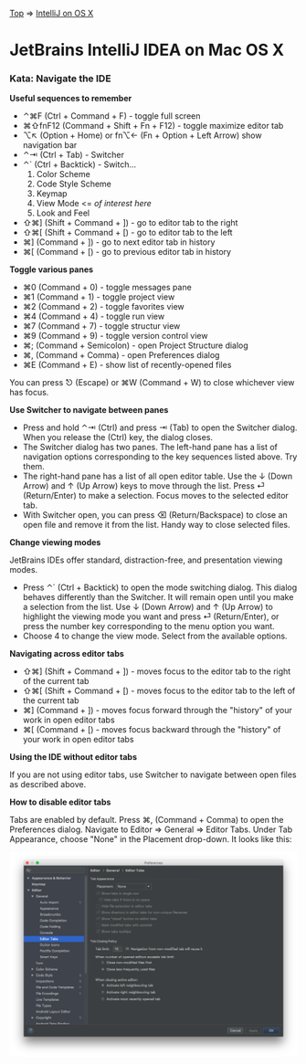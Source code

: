 
[Top](README.md) => [IntelliJ on OS X](ij-osx.md)

# JetBrains IntelliJ IDEA on Mac OS X

### Kata: Navigate the IDE

**Useful sequences to remember**

- ⌃⌘F (Ctrl + Command + F) - toggle full screen
- ⌘⇧fnF12 (Command + Shift + Fn + F12) - toggle maximize editor tab
- ⌥↖︎ (Option + Home) or fn⌥← (Fn + Option + Left Arrow) show navigation bar
- ⌃⇥ (Ctrl + Tab) - Switcher
- ⌃` (Ctrl + Backtick) - Switch...
  1. Color Scheme
  2. Code Style Scheme
  3. Keymap
  4. View Mode <= _of interest here_
  5. Look and Feel
- ⇧⌘] (Shift + Command + ]) - go to editor tab to the right
- ⇧⌘[ (Shift + Command + [) - go to editor tab to the left
- ⌘] (Command + ]) - go to next editor tab in history
- ⌘[ (Command + [) - go to previous editor tab in history


**Toggle various panes**

- ⌘0 (Command + 0) - toggle messages pane
- ⌘1 (Command + 1) - toggle project view
- ⌘2 (Command + 2) - toggle favorites view
- ⌘4 (Command + 4) - toggle run view
- ⌘7 (Command + 7) - toggle structur view
- ⌘9 (Command + 9) - toggle version control view
- ⌘; (Command + Semicolon) - open Project Structure dialog
- ⌘, (Command + Comma) - open Preferences dialog
- ⌘E (Command + E) - show list of recently-opened files

You can press ⎋ (Escape) or ⌘W (Command + W) to close whichever view has focus.

**Use Switcher to navigate between panes**

- Press and hold ⌃⇥ (Ctrl) and press ⇥ (Tab) to open the Switcher dialog. When you release the (Ctrl) key, the dialog closes.
- The Switcher dialog has two panes. The left-hand pane has a list of navigation options corresponding to the key sequences listed above. Try them.
- The right-hand pane has a list of all open editor table. Use the ↓ (Down Arrow) and ↑ (Up Arrow) keys to move through the list. Press ⏎ (Return/Enter) to make a selection. Focus moves to the selected editor tab.
- With Switcher open, you can press ⌫ (Return/Backspace) to close an open file and remove it from the list. Handy way to close selected files.

**Change viewing modes**

JetBrains IDEs offer standard, distraction-free, and presentation viewing modes.

- Press ⌃` (Ctrl + Backtick) to open the mode switching dialog. This dialog behaves differently than the Switcher. It will remain open until you make a selection from the list. Use ↓ (Down Arrow) and ↑ (Up Arrow) to highlight the viewing mode you want and press ⏎ (Return/Enter), or press the number key corresponding to the menu option you want.
- Choose 4 to change the view mode. Select from the available options.

**Navigating across editor tabs**

- ⇧⌘] (Shift + Command + ]) - moves focus to the editor tab to the right of the current tab
- ⇧⌘[ (Shift + Command + [) - moves focus to the editor tab to the left of the current tab
- ⌘] (Command + ]) - moves focus forward through the "history" of your work in open editor tabs
- ⌘[ (Command + [) - moves focus backward through the "history" of your work in open editor tabs

**Using the IDE without editor tabs**

If you are not using editor tabs, use Switcher to navigate between open files as described above.

**How to disable editor tabs**

Tabs are enabled by default. Press ⌘, (Command + Comma) to open the Preferences dialog. Navigate to Editor => General => Editor Tabs. Under Tab Appearance, choose "None" in the Placement drop-down. It looks like this:

![Disable editor tabs](images/ij-disable-editor-tabs.png)





